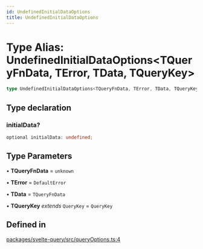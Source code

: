 ```yaml
---
id: UndefinedInitialDataOptions
title: UndefinedInitialDataOptions
---
```


# Type Alias: UndefinedInitialDataOptions\<TQueryFnData, TError, TData, TQueryKey\>

```ts
type UndefinedInitialDataOptions<TQueryFnData, TError, TData, TQueryKey>: CreateQueryOptions<TQueryFnData, TError, TData, TQueryKey> & object;
```

## Type declaration

### initialData?

```ts
optional initialData: undefined;
```

## Type Parameters

• **TQueryFnData** = `unknown`

• **TError** = `DefaultError`

• **TData** = `TQueryFnData`

• **TQueryKey** _extends_ `QueryKey` = `QueryKey`

## Defined in

[packages/svelte-query/src/queryOptions.ts:4](https://github.com/TanStack/query/blob/13817e953743537ffb9aab4da174583055be4d81/packages/svelte-query/src/queryOptions.ts#L4)
